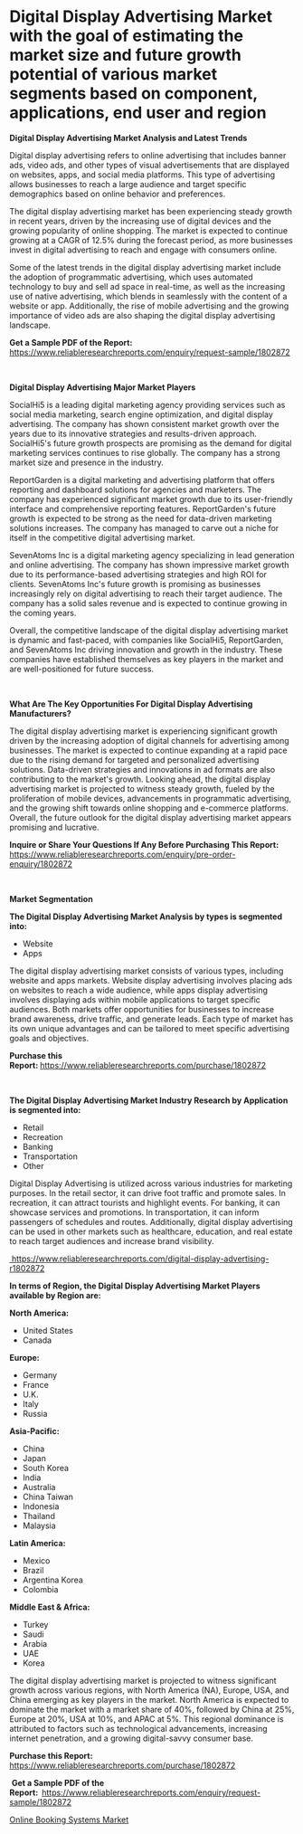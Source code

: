 <p><h1>Digital Display Advertising Market with the goal of estimating the market size and future growth potential of various market segments based on component, applications, end user and region</h1></p><p><strong>Digital Display Advertising Market Analysis and Latest Trends</strong></p>
<p><p>Digital display advertising refers to online advertising that includes banner ads, video ads, and other types of visual advertisements that are displayed on websites, apps, and social media platforms. This type of advertising allows businesses to reach a large audience and target specific demographics based on online behavior and preferences.</p><p>The digital display advertising market has been experiencing steady growth in recent years, driven by the increasing use of digital devices and the growing popularity of online shopping. The market is expected to continue growing at a CAGR of 12.5% during the forecast period, as more businesses invest in digital advertising to reach and engage with consumers online.</p><p>Some of the latest trends in the digital display advertising market include the adoption of programmatic advertising, which uses automated technology to buy and sell ad space in real-time, as well as the increasing use of native advertising, which blends in seamlessly with the content of a website or app. Additionally, the rise of mobile advertising and the growing importance of video ads are also shaping the digital display advertising landscape.</p></p>
<p><strong>Get a Sample PDF of the Report:&nbsp;</strong> <a href="https://www.reliableresearchreports.com/enquiry/request-sample/1802872">https://www.reliableresearchreports.com/enquiry/request-sample/1802872</a></p>
<p>&nbsp;</p>
<p><strong>Digital Display Advertising Major Market Players</strong></p>
<p><p>SocialHi5 is a leading digital marketing agency providing services such as social media marketing, search engine optimization, and digital display advertising. The company has shown consistent market growth over the years due to its innovative strategies and results-driven approach. SocialHi5's future growth prospects are promising as the demand for digital marketing services continues to rise globally. The company has a strong market size and presence in the industry.</p><p>ReportGarden is a digital marketing and advertising platform that offers reporting and dashboard solutions for agencies and marketers. The company has experienced significant market growth due to its user-friendly interface and comprehensive reporting features. ReportGarden's future growth is expected to be strong as the need for data-driven marketing solutions increases. The company has managed to carve out a niche for itself in the competitive digital advertising market.</p><p>SevenAtoms Inc is a digital marketing agency specializing in lead generation and online advertising. The company has shown impressive market growth due to its performance-based advertising strategies and high ROI for clients. SevenAtoms Inc's future growth is promising as businesses increasingly rely on digital advertising to reach their target audience. The company has a solid sales revenue and is expected to continue growing in the coming years.</p><p>Overall, the competitive landscape of the digital display advertising market is dynamic and fast-paced, with companies like SocialHi5, ReportGarden, and SevenAtoms Inc driving innovation and growth in the industry. These companies have established themselves as key players in the market and are well-positioned for future success.</p></p>
<p>&nbsp;</p>
<p><strong>What Are The Key Opportunities For Digital Display Advertising Manufacturers?</strong></p>
<p><p>The digital display advertising market is experiencing significant growth driven by the increasing adoption of digital channels for advertising among businesses. The market is expected to continue expanding at a rapid pace due to the rising demand for targeted and personalized advertising solutions. Data-driven strategies and innovations in ad formats are also contributing to the market's growth. Looking ahead, the digital display advertising market is projected to witness steady growth, fueled by the proliferation of mobile devices, advancements in programmatic advertising, and the growing shift towards online shopping and e-commerce platforms. Overall, the future outlook for the digital display advertising market appears promising and lucrative.</p></p>
<p><strong>Inquire or Share Your Questions If Any Before Purchasing This Report:</strong> <a href="https://www.reliableresearchreports.com/enquiry/pre-order-enquiry/1802872">https://www.reliableresearchreports.com/enquiry/pre-order-enquiry/1802872</a></p>
<p>&nbsp;</p>
<p><strong>Market Segmentation</strong></p>
<p><strong>The Digital Display Advertising Market Analysis by types is segmented into:</strong></p>
<p><ul><li>Website</li><li>Apps</li></ul></p>
<p><p>The digital display advertising market consists of various types, including website and apps markets. Website display advertising involves placing ads on websites to reach a wide audience, while apps display advertising involves displaying ads within mobile applications to target specific audiences. Both markets offer opportunities for businesses to increase brand awareness, drive traffic, and generate leads. Each type of market has its own unique advantages and can be tailored to meet specific advertising goals and objectives.</p></p>
<p><strong>Purchase this Report:&nbsp;</strong><a href="https://www.reliableresearchreports.com/purchase/1802872">https://www.reliableresearchreports.com/purchase/1802872</a></p>
<p>&nbsp;</p>
<p><strong>The Digital Display Advertising Market Industry Research by Application is segmented into:</strong></p>
<p><ul><li>Retail</li><li>Recreation</li><li>Banking</li><li>Transportation</li><li>Other</li></ul></p>
<p><p>Digital Display Advertising is utilized across various industries for marketing purposes. In the retail sector, it can drive foot traffic and promote sales. In recreation, it can attract tourists and highlight events. For banking, it can showcase services and promotions. In transportation, it can inform passengers of schedules and routes. Additionally, digital display advertising can be used in other markets such as healthcare, education, and real estate to reach target audiences and increase brand visibility.</p></p>
<p><a href="https://www.reliableresearchreports.com/digital-display-advertising-r1802872">&nbsp;https://www.reliableresearchreports.com/digital-display-advertising-r1802872</a></p>
<p><strong>In terms of Region, the Digital Display Advertising Market Players available by Region are:</strong></p>
<p>
    <p> <strong> North America: </strong>
        <ul>
            <li>United States</li>
            <li>Canada</li>
        </ul>
        </p> 
    <p> <strong> Europe: </strong>
        <ul>
            <li>Germany</li>
            <li>France</li>
            <li>U.K.</li>
            <li>Italy</li>
            <li>Russia</li>
        </ul>
        </p> 
    <p> <strong> Asia-Pacific: </strong>
        <ul>
            <li>China</li>
            <li>Japan</li>
            <li>South Korea</li>
            <li>India</li>
            <li>Australia</li>
            <li>China Taiwan</li>
            <li>Indonesia</li>
            <li>Thailand</li>
            <li>Malaysia</li>
        </ul>
        </p> 
    <p> <strong> Latin America: </strong>
        <ul>
            <li>Mexico</li>
            <li>Brazil</li>
            <li>Argentina Korea</li>
            <li>Colombia</li>
        </ul>
        </p> 
    <p> <strong> Middle East & Africa: </strong>
        <ul>
            <li>Turkey</li>
            <li>Saudi</li>
            <li>Arabia</li>
            <li>UAE</li>
            <li>Korea</li>
        </ul>
    </p>
    </p>
<p><p>The digital display advertising market is projected to witness significant growth across various regions, with North America (NA), Europe, USA, and China emerging as key players in the market. North America is expected to dominate the market with a market share of 40%, followed by China at 25%, Europe at 20%, USA at 10%, and APAC at 5%. This regional dominance is attributed to factors such as technological advancements, increasing internet penetration, and a growing digital-savvy consumer base.</p></p>
<p><strong>Purchase this Report: </strong><a href="https://www.reliableresearchreports.com/purchase/1802872">https://www.reliableresearchreports.com/purchase/1802872</a></p>
<p>&nbsp;<strong>Get a Sample PDF of the Report:&nbsp;&nbsp;</strong><a href="https://www.reliableresearchreports.com/enquiry/request-sample/1802872">https://www.reliableresearchreports.com/enquiry/request-sample/1802872</a></p>
<p><strong></strong></p>
<p><p><a href="https://github.com/RoccoManning/Market-Research-Report-List-5/blob/main/online-booking-systems-market.md">Online Booking Systems Market</a></p></p>